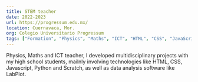 ```yaml
---
title: STEM teacher
date: 2022-2023
url: https://progressum.edu.mx/
location: Cuernavaca, Mor.
org: Colegio Universitario Progressum
tags: ["Formation", "Physics", "Maths", "ICT", "HTML", "CSS", "JavaScript", "Python"]
---
```


Physics, Maths and ICT teacher, I developed multidisciplinary projects with my high school students, mailnly involving technologies like HTML, CSS, Javascript, Python and Scratch, as well as data analysis software like LabPlot.
